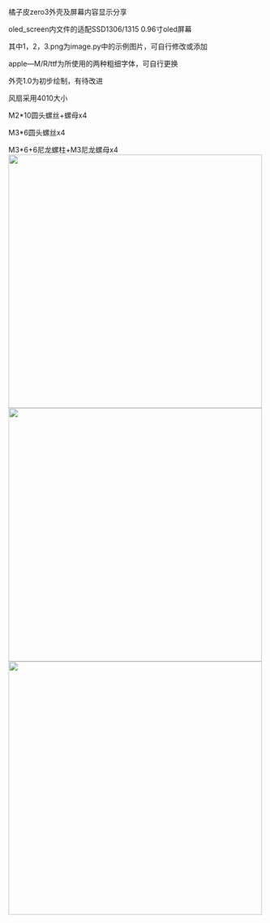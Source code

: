 橘子皮zero3外壳及屏幕内容显示分享  

oled_screen内文件的适配SSD1306/1315 0.96寸oled屏幕  
   
其中1，2，3.png为image.py中的示例图片，可自行修改或添加  
   
apple—M/R/ttf为所使用的两种粗细字体，可自行更换    
   
外壳1.0为初步绘制，有待改进  
   
风扇采用4010大小   

M2*10圆头螺丝+螺母x4   

M3*6圆头螺丝x4  

M3*6+6尼龙螺柱+M3尼龙螺母x4  
<img src="https://github.com/tianshubenshu/OPIzero3/blob/main/README/1.jpg" width="500px">  
<img src="https://github.com/tianshubenshu/OPIzero3/blob/main/README/3.jpg" width="500px">  
<img src="https://github.com/tianshubenshu/OPIzero3/blob/main/README/4.jpg" width="500px">  

